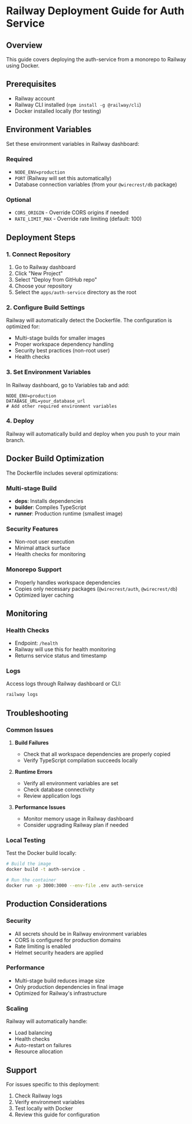 # Railway Deployment Guide for Auth Service

## Overview
This guide covers deploying the auth-service from a monorepo to Railway using Docker.

## Prerequisites
- Railway account
- Railway CLI installed (`npm install -g @railway/cli`)
- Docker installed locally (for testing)

## Environment Variables
Set these environment variables in Railway dashboard:

### Required
- `NODE_ENV=production`
- `PORT` (Railway will set this automatically)
- Database connection variables (from your `@wirecrest/db` package)

### Optional
- `CORS_ORIGIN` - Override CORS origins if needed
- `RATE_LIMIT_MAX` - Override rate limiting (default: 100)

## Deployment Steps

### 1. Connect Repository
1. Go to Railway dashboard
2. Click "New Project"
3. Select "Deploy from GitHub repo"
4. Choose your repository
5. Select the `apps/auth-service` directory as the root

### 2. Configure Build Settings
Railway will automatically detect the Dockerfile. The configuration is optimized for:
- Multi-stage builds for smaller images
- Proper workspace dependency handling
- Security best practices (non-root user)
- Health checks

### 3. Set Environment Variables
In Railway dashboard, go to Variables tab and add:
```
NODE_ENV=production
DATABASE_URL=your_database_url
# Add other required environment variables
```

### 4. Deploy
Railway will automatically build and deploy when you push to your main branch.

## Docker Build Optimization

The Dockerfile includes several optimizations:

### Multi-stage Build
- **deps**: Installs dependencies
- **builder**: Compiles TypeScript
- **runner**: Production runtime (smallest image)

### Security Features
- Non-root user execution
- Minimal attack surface
- Health checks for monitoring

### Monorepo Support
- Properly handles workspace dependencies
- Copies only necessary packages (`@wirecrest/auth`, `@wirecrest/db`)
- Optimized layer caching

## Monitoring

### Health Checks
- Endpoint: `/health`
- Railway will use this for health monitoring
- Returns service status and timestamp

### Logs
Access logs through Railway dashboard or CLI:
```bash
railway logs
```

## Troubleshooting

### Common Issues

1. **Build Failures**
   - Check that all workspace dependencies are properly copied
   - Verify TypeScript compilation succeeds locally

2. **Runtime Errors**
   - Verify all environment variables are set
   - Check database connectivity
   - Review application logs

3. **Performance Issues**
   - Monitor memory usage in Railway dashboard
   - Consider upgrading Railway plan if needed

### Local Testing
Test the Docker build locally:
```bash
# Build the image
docker build -t auth-service .

# Run the container
docker run -p 3000:3000 --env-file .env auth-service
```

## Production Considerations

### Security
- All secrets should be in Railway environment variables
- CORS is configured for production domains
- Rate limiting is enabled
- Helmet security headers are applied

### Performance
- Multi-stage build reduces image size
- Only production dependencies in final image
- Optimized for Railway's infrastructure

### Scaling
Railway will automatically handle:
- Load balancing
- Health checks
- Auto-restart on failures
- Resource allocation

## Support
For issues specific to this deployment:
1. Check Railway logs
2. Verify environment variables
3. Test locally with Docker
4. Review this guide for configuration
